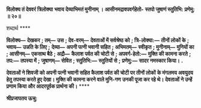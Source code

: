 **विलोक्य तं देववरं त्रिलोक्या** **भवाय देव्याभिमतं मुनीनाम् ।** **आसीनमद्रावपवर्गहेतो-** **स्तपो जुषाणं स्तुतिभि: प्रणेमु: ॥ २०॥** 

शब्दार्थ **** 

**विलोक्य—** **देखकर** **; तम्—** **उस** **; देव-वरम्—** **देवताओं में सर्वश्रेष्ठ को** **; त्रि-लोक्या:—** **तीनों लोकों के** **; भवाय—** **उन्नति के लिए** **;** **देव्या—** **अपनी पत्नी भवानी सहित** **; अभिमतम्—** **स्वीकृत** **; मुनीनाम्—** **मुनियों का** **; आसीनम्—** **एकसाथ बैठे** **; अद्रौ—** **कैलाश** **पर्वत की चोटी से** **; अपवर्ग-हेतो:—** **मुक्ति की कामना करते** **; तप:—** **तपस्या में** **; जुषाणम्—** **सेवित** **; स्तुतिभि:—** **स्तुतियों से** **;** **प्रणेमु:—** **सादर नमस्कार किया।** **.** 

**देवताओं ने शिवजी को अपनी पत्नी भवानी सहित कैलाश पर्वत की चोटी पर तीनों लोकों** **के मंगलमय अवयुदय हेतु तपस्या करते हुए देखा। मुक्ति की कामना करने वाले मुनि-गण** **उनकी पूजा कर रहे थे। देवताओं ने उन्हें प्रणाम किया और आदरपूर्वक प्रार्थना की।** **** 

**श्रीप्रजापतय ऊचु:** 